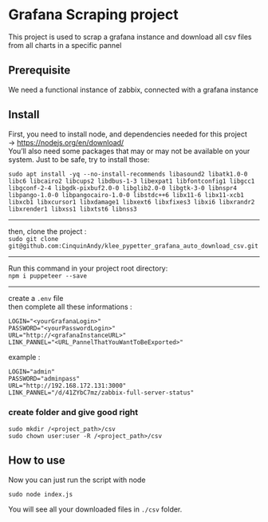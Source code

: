 # Grafana Scraping project
This project is used to scrap a grafana instance and download all csv files from all charts in a specific pannel 

## Prerequisite
We need a functional instance of zabbix, connected with a grafana instance

## Install

First, you need to install node, and dependencies needed for this project  
-> https://nodejs.org/en/download/  
You’ll also need some packages that may or may not be available on your system. Just to be safe, try to install those:
```
sudo apt install -yq --no-install-recommends libasound2 libatk1.0-0 libc6 libcairo2 libcups2 libdbus-1-3 libexpat1 libfontconfig1 libgcc1 libgconf-2-4 libgdk-pixbuf2.0-0 libglib2.0-0 libgtk-3-0 libnspr4 libpango-1.0-0 libpangocairo-1.0-0 libstdc++6 libx11-6 libx11-xcb1 libxcb1 libxcursor1 libxdamage1 libxext6 libxfixes3 libxi6 libxrandr2 libxrender1 libxss1 libxtst6 libnss3
```
---

then, clone the project :   
``sudo git clone git@github.com:CinquinAndy/klee_pypetter_grafana_auto_download_csv.git``   

---

Run this command in your project root directory:  
``npm i puppeteer --save``

---
create a ``.env`` file  
then complete all these informations :  
```
LOGIN="<yourGrafanaLogin>"
PASSWORD="<yourPasswordLogin>"
URL="http://<grafanaInstanceURL>"
LINK_PANNEL="<URL_PannelThatYouWantToBeExported>"
```
example :  
```
LOGIN="admin"
PASSWORD="adminpass"
URL="http://192.168.172.131:3000"
LINK_PANNEL="/d/41ZYbC7mz/zabbix-full-server-status"
```

### create folder and give good right
`sudo mkdir /<project_path>/csv`  
`sudo chown user:user -R /<project_path>/csv`

## How to use
Now you can just run the script with node
````
sudo node index.js
````
You will see all your downloaded files in `./csv` folder.
